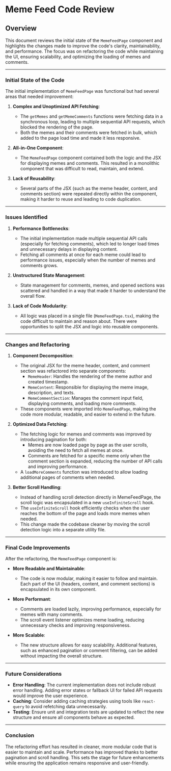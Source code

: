 
# Meme Feed Code Review

## Overview

This document reviews the initial state of the `MemeFeedPage` component and highlights the changes made to improve the code's clarity, maintainability, and performance. The focus was on refactoring the code while maintaining the UI, ensuring scalability, and optimizing the loading of memes and comments.

---

### Initial State of the Code

The initial implementation of `MemeFeedPage` was functional but had several areas that needed improvement:

1. **Complex and Unoptimized API Fetching**:
   - The `getMemes` and `getMemeComments` functions were fetching data in a synchronous loop, leading to multiple sequential API requests, which blocked the rendering of the page.
   - Both the memes and their comments were fetched in bulk, which added to the page load time and made it less responsive.

2. **All-in-One Component**:
   - The `MemeFeedPage` component contained both the logic and the JSX for displaying memes and comments. This resulted in a monolithic component that was difficult to read, maintain, and extend.
   
3. **Lack of Reusability**:
   - Several parts of the JSX (such as the meme header, content, and comments section) were repeated directly within the component, making it harder to reuse and leading to code duplication.

---

### Issues Identified

1. **Performance Bottlenecks**:
   - The initial implementation made multiple sequential API calls (especially for fetching comments), which led to longer load times and unnecessary delays in displaying content.
   - Fetching all comments at once for each meme could lead to performance issues, especially when the number of memes and comments grows.

2. **Unstructured State Management**:
   - State management for comments, memes, and opened sections was scattered and handled in a way that made it harder to understand the overall flow.

3. **Lack of Code Modularity**:
   - All logic was placed in a single file (`MemeFeedPage.tsx`), making the code difficult to maintain and reason about. There were opportunities to split the JSX and logic into reusable components.

---

### Changes and Refactoring

1. **Component Decomposition**:
   - The original JSX for the meme header, content, and comment section was refactored into separate components:
     - `MemeHeader`: Handles the rendering of the meme author and created timestamp.
     - `MemeContent`: Responsible for displaying the meme image, description, and texts.
     - `MemeCommentSection`: Manages the comment input field, displaying comments, and loading more comments.
   - These components were imported into `MemeFeedPage`, making the code more modular, readable, and easier to extend in the future.

2. **Optimized Data Fetching**:
   - The fetching logic for memes and comments was improved by introducing pagination for both:
     - Memes are now loaded page by page as the user scrolls, avoiding the need to fetch all memes at once.
     - Comments are fetched for a specific meme only when the comment section is expanded, reducing the number of API calls and improving performance.
   - A `loadMoreComments` function was introduced to allow loading additional pages of comments when needed.

3. **Better Scroll Handling**:
   - Instead of handling scroll detection directly in MemeFeedPage, the scroll logic was encapsulated in a new `useInfiniteScroll` hook.
   - The `useInfiniteScroll` hook efficiently checks when the user reaches the bottom of the page and loads more memes when needed.
   - This change made the codebase cleaner by moving the scroll detection logic into a separate utility file.

---

### Final Code Improvements

After the refactoring, the `MemeFeedPage` component is:

- **More Readable and Maintainable**:
   - The code is now modular, making it easier to follow and maintain. Each part of the UI (headers, content, and comment sections) is encapsulated in its own component.

- **More Performant**:
   - Comments are loaded lazily, improving performance, especially for memes with many comments.
   - The scroll event listener optimizes meme loading, reducing unnecessary checks and improving responsiveness.

- **More Scalable**:
   - The new structure allows for easy scalability. Additional features, such as enhanced pagination or comment filtering, can be added without impacting the overall structure.

---

### Future Considerations

- **Error Handling**: The current implementation does not include robust error handling. Adding error states or fallback UI for failed API requests would improve the user experience.
- **Caching**: Consider adding caching strategies using tools like `react-query` to avoid refetching data unnecessarily.
- **Testing**: Ensure unit and integration tests are updated to reflect the new structure and ensure all components behave as expected.

---

### Conclusion

The refactoring effort has resulted in cleaner, more modular code that is easier to maintain and scale. Performance has improved thanks to better pagination and scroll handling. This sets the stage for future enhancements while ensuring the application remains responsive and user-friendly.
